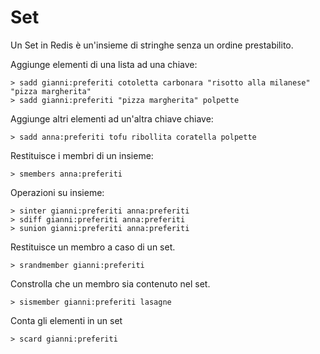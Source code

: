 Set
===
Un Set in Redis è un'insieme di stringhe senza un ordine prestabilito.

Aggiunge elementi di una lista ad una chiave:

	> sadd gianni:preferiti cotoletta carbonara "risotto alla milanese" "pizza margherita"
	> sadd gianni:preferiti "pizza margherita" polpette	
	
Aggiunge altri elementi ad un'altra chiave chiave:
	
	> sadd anna:preferiti tofu ribollita coratella polpette
	
Restituisce i membri di un insieme:
	
    > smembers anna:preferiti
	
Operazioni su insieme:	
	
    > sinter gianni:preferiti anna:preferiti
    > sdiff gianni:preferiti anna:preferiti
    > sunion gianni:preferiti anna:preferiti
	
Restituisce un membro a caso di un set.	

    > srandmember gianni:preferiti

Constrolla che un membro sia contenuto nel set.

    > sismember gianni:preferiti lasagne

Conta gli elementi in un set

    > scard gianni:preferiti
